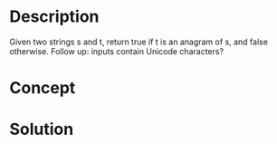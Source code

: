 # Description
Given two strings s and t, return true if t is an anagram of s, and false otherwise. Follow up: inputs contain Unicode characters?

# Concept


# Solution

```

```
